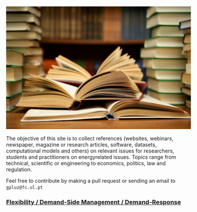 
<!-- # Energy Commons -->
<!--  **Tools and Information Database for the science, engineering, economics and politics of the Energy Transition** -->

<!--Repository and open database for tutorials, computational tools, software implementions, technical documents, research papers, books and articles on the various aspects of the ongoing energy transition.-->

<!--Repositorio e base de dados aberta para tutoriais, ferramentas computacionais, economia e poltica da Transição Energética-->



![imagem](pics/books.jpg "Transição energética em São Luis")

The objective of this site is to collect references (websites, webinars, newspaper, magazine or research articles, software, datasets, computational models and others) on relevant issues for researchers, students and practitioners on energyrelated issues. Topics range from technical, scientific or engineering to economics, politics, law and regulation.

Feel free to contribute by making a pull request or sending an email to `gpluz@fc.ul.pt`

### [Flexibility / Demand-Side Management / Demand-Response](flexibility.md)
